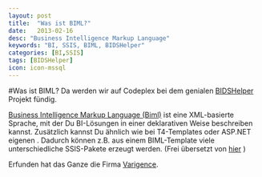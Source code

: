 ```yaml
---
layout: post
title:  "Was ist BIML?"
date:   2013-02-16
desc: "Business Intelligence Markup Language"
keywords: "BI, SSIS, BIML, BIDSHelper"
categories: [BI,SSIS]
tags: [BIDSHelper]
icon: icon-mssql
---
```


#Was ist BIML?
Da werden wir auf Codeplex bei dem genialen [BIDSHelper](http://bidshelper.codeplex.com/) Projekt fündig.

[Business Intelligence Markup Language (Biml)](http://www.varigence.com/documentation/biml/) ist eine XML-basierte Sprache, mit der Du BI-Lösungen in einer deklarativen Weise beschreiben kannst.
Zusätzlich kannst Du ähnlich wie bei T4-Templates oder ASP.NET eigenen . Dadurch können z.B. aus einem BIML-Template viele unterschiedliche SSIS-Pakete erzeugt werden.
(Frei übersetzt von [hier](http://bidshelper.codeplex.com/wikipage?title=Biml%20Package%20Generator&referringTitle=Documentation) )

Erfunden hat das Ganze die Firma [Varigence](http://varigence.com/products/biml).

